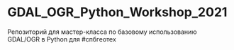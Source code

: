 # GDAL_OGR_Python_Workshop_2021
Репозиторий для мастер-класса по базовому использованию GDAL/OGR в Python для #спбгеотех
